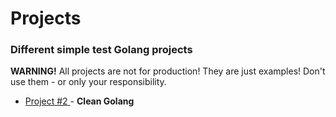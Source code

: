 # Projects

### Different simple test Golang projects

**WARNING!**
All projects are not for production! They are just examples! Don't use them - or only your responsibility.

- [Project #2 ](project2/) - **Clean Golang**

